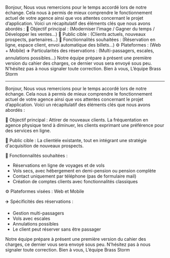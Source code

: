 Bonjour,
Nous vous remercions pour le temps accordé lors de notre échange. Cela nous à permis de mieux comprendre le fonctionnement actuel de votre agence ainsi que vos attentes concernant le projet d’application.
Voici un récapitulatif des éléments clés que nous avons abordés :
🎯 Objectif principal : (Moderniser l’image / Gagner du temps / Développer les ventes…)
👥 Public cible : (Clients actuels, nouveaux prospects, partenaires…)
📲 Fonctionnalités souhaitées : (Réservation en ligne, espace client, envoi automatique des billets…)
⚙️ Plateformes : (Web + Mobile)
✈️ Particularités des réservations : (Multi-passagers, escales, annulations possibles…)
Notre équipe prépare à présent une première version du cahier des charges, ce dernier vous sera envoyé sous peu.
N'hésitez pas à nous signaler toute correction.
Bien à vous,
L’équipe Brass Storm

<hr />

Bonjour,
Nous vous remercions pour le temps accordé lors de notre échange. Cela nous à permis de mieux comprendre le fonctionnement actuel de votre agence ainsi que vos attentes concernant le projet d’application.
Voici un récapitulatif des éléments clés que nous avons abordés :

🎯 Objectif principal : Attirer de nouveaux clients. La fréquentation en agence physique tend à diminuer, les clients exprimant une préférence pour des services en ligne.

👥 Public cible : La clientèle existante, tout en intégrant une stratégie d'acquisition de nouveaux prospects.

📲 Fonctionnalités souhaitées :
- Réservations en ligne de voyages et de vols
- Vols secs, avec hébergement en demi-pension ou pension complète
- Contact uniquement par téléphone (pas de formulaire mail)
- Création de comptes clients avec fonctionnalités classiques

⚙️ Plateformes visées : Web et Mobile

✈️ Spécificités des réservations :
- Gestion multi-passagers
- Vols avec escales
- Annulations possibles
- Le client peut réserver sans être passager

Notre équipe prépare à présent une première version du cahier des charges, ce dernier vous sera envoyé sous peu.
N'hésitez pas à nous signaler toute correction.
Bien à vous,
L’équipe Brass Storm